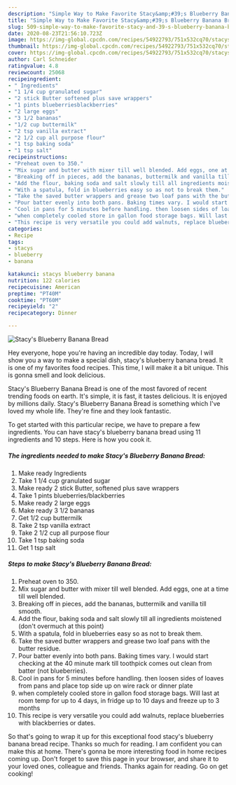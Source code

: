 ```yaml
---
description: "Simple Way to Make Favorite Stacy&amp;#39;s Blueberry Banana Bread"
title: "Simple Way to Make Favorite Stacy&amp;#39;s Blueberry Banana Bread"
slug: 509-simple-way-to-make-favorite-stacy-and-39-s-blueberry-banana-bread
date: 2020-08-23T21:56:10.723Z
image: https://img-global.cpcdn.com/recipes/54922793/751x532cq70/stacys-blueberry-banana-bread-recipe-main-photo.jpg
thumbnail: https://img-global.cpcdn.com/recipes/54922793/751x532cq70/stacys-blueberry-banana-bread-recipe-main-photo.jpg
cover: https://img-global.cpcdn.com/recipes/54922793/751x532cq70/stacys-blueberry-banana-bread-recipe-main-photo.jpg
author: Carl Schneider
ratingvalue: 4.8
reviewcount: 25068
recipeingredient:
- " Ingredients"
- "1 1/4 cup granulated sugar"
- "2 stick Butter softened plus save wrappers"
- "1 pints blueberriesblackberries"
- "2 large eggs"
- "3 1/2 bananas"
- "1/2 cup buttermilk"
- "2 tsp vanilla extract"
- "2 1/2 cup all purpose flour"
- "1 tsp baking soda"
- "1 tsp salt"
recipeinstructions:
- "Preheat oven to 350."
- "Mix sugar and butter with mixer till well blended. Add eggs, one at a time till well blended."
- "Breaking off in pieces, add the bananas, buttermilk and vanilla till smooth."
- "Add the flour, baking soda and salt slowly till all ingredients moistened (don&#39;t overmuch at this point)"
- "With a spatula, fold in blueberries easy so as not to break them."
- "Take the saved butter wrappers and grease two loaf pans with the butter residue."
- "Pour batter evenly into both pans. Baking times vary. I would start checking at the 40 minute mark till toothpick comes out clean from batter (not blueberries)."
- "Cool in pans for 5 minutes before handling. then loosen sides of loaves from pans and place top side up on wire rack or dinner plate"
- "when completely cooled store in gallon food storage bags. Will last at room temp for up to 4 days, in fridge up to 10 days and freeze up to 3 months"
- "This recipe is very versatile you could add walnuts, replace blueberries with blackberries or dates."
categories:
- Recipe
tags:
- stacys
- blueberry
- banana

katakunci: stacys blueberry banana 
nutrition: 122 calories
recipecuisine: American
preptime: "PT40M"
cooktime: "PT60M"
recipeyield: "2"
recipecategory: Dinner

---
```



![Stacy&#39;s Blueberry Banana Bread](https://img-global.cpcdn.com/recipes/54922793/751x532cq70/stacys-blueberry-banana-bread-recipe-main-photo.jpg)

Hey everyone, hope you're having an incredible day today. Today, I will show you a way to make a special dish, stacy&#39;s blueberry banana bread. It is one of my favorites food recipes. This time, I will make it a bit unique. This is gonna smell and look delicious.

Stacy&#39;s Blueberry Banana Bread is one of the most favored of recent trending foods on earth. It's simple, it is fast, it tastes delicious. It is enjoyed by millions daily. Stacy&#39;s Blueberry Banana Bread is something which I've loved my whole life. They're fine and they look fantastic.




To get started with this particular recipe, we have to prepare a few ingredients. You can have stacy&#39;s blueberry banana bread using 11 ingredients and 10 steps. Here is how you cook it.

<!--inarticleads1-->

##### The ingredients needed to make Stacy&#39;s Blueberry Banana Bread:

1. Make ready  Ingredients
1. Take 1 1/4 cup granulated sugar
1. Make ready 2 stick Butter, softened plus save wrappers
1. Take 1 pints blueberries/blackberries
1. Make ready 2 large eggs
1. Make ready 3 1/2 bananas
1. Get 1/2 cup buttermilk
1. Take 2 tsp vanilla extract
1. Take 2 1/2 cup all purpose flour
1. Take 1 tsp baking soda
1. Get 1 tsp salt




<!--inarticleads2-->

##### Steps to make Stacy&#39;s Blueberry Banana Bread:

1. Preheat oven to 350.
1. Mix sugar and butter with mixer till well blended. Add eggs, one at a time till well blended.
1. Breaking off in pieces, add the bananas, buttermilk and vanilla till smooth.
1. Add the flour, baking soda and salt slowly till all ingredients moistened (don&#39;t overmuch at this point)
1. With a spatula, fold in blueberries easy so as not to break them.
1. Take the saved butter wrappers and grease two loaf pans with the butter residue.
1. Pour batter evenly into both pans. Baking times vary. I would start checking at the 40 minute mark till toothpick comes out clean from batter (not blueberries).
1. Cool in pans for 5 minutes before handling. then loosen sides of loaves from pans and place top side up on wire rack or dinner plate
1. when completely cooled store in gallon food storage bags. Will last at room temp for up to 4 days, in fridge up to 10 days and freeze up to 3 months
1. This recipe is very versatile you could add walnuts, replace blueberries with blackberries or dates.




So that's going to wrap it up for this exceptional food stacy&#39;s blueberry banana bread recipe. Thanks so much for reading. I am confident you can make this at home. There's gonna be more interesting food in home recipes coming up. Don't forget to save this page in your browser, and share it to your loved ones, colleague and friends. Thanks again for reading. Go on get cooking!
